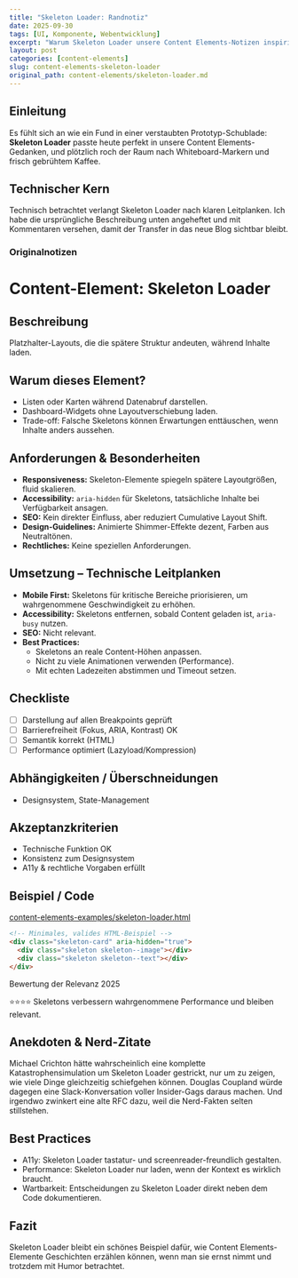 ```yaml
---
title: "Skeleton Loader: Randnotiz"
date: 2025-09-30
tags: [UI, Komponente, Webentwicklung]
excerpt: "Warum Skeleton Loader unsere Content Elements-Notizen inspiriert."
layout: post
categories: [content-elements]
slug: content-elements-skeleton-loader
original_path: content-elements/skeleton-loader.md
---
```


## Einleitung
Es fühlt sich an wie ein Fund in einer verstaubten Prototyp-Schublade: **Skeleton Loader** passte heute perfekt in unsere Content Elements-Gedanken, und plötzlich roch der Raum nach Whiteboard-Markern und frisch gebrühtem Kaffee.

## Technischer Kern
Technisch betrachtet verlangt Skeleton Loader nach klaren Leitplanken. Ich habe die ursprüngliche Beschreibung unten angeheftet und mit Kommentaren versehen, damit der Transfer in das neue Blog sichtbar bleibt.

### Originalnotizen
# Content-Element: Skeleton Loader

## Beschreibung
Platzhalter-Layouts, die die spätere Struktur andeuten, während Inhalte laden.

## Warum dieses Element?
- Listen oder Karten während Datenabruf darstellen.
- Dashboard-Widgets ohne Layoutverschiebung laden.
- Trade-off: Falsche Skeletons können Erwartungen enttäuschen, wenn Inhalte anders aussehen.

## Anforderungen & Besonderheiten
- **Responsiveness:** Skeleton-Elemente spiegeln spätere Layoutgrößen, fluid skalieren.
- **Accessibility:** `aria-hidden` für Skeletons, tatsächliche Inhalte bei Verfügbarkeit ansagen.
- **SEO:** Kein direkter Einfluss, aber reduziert Cumulative Layout Shift.
- **Design-Guidelines:** Animierte Shimmer-Effekte dezent, Farben aus Neutraltönen.
- **Rechtliches:** Keine speziellen Anforderungen.

## Umsetzung – Technische Leitplanken
- **Mobile First:** Skeletons für kritische Bereiche priorisieren, um wahrgenommene Geschwindigkeit zu erhöhen.
- **Accessibility:** Skeletons entfernen, sobald Content geladen ist, `aria-busy` nutzen.
- **SEO:** Nicht relevant.
- **Best Practices:**
  - Skeletons an reale Content-Höhen anpassen.
  - Nicht zu viele Animationen verwenden (Performance).
  - Mit echten Ladezeiten abstimmen und Timeout setzen.

## Checkliste
- [ ] Darstellung auf allen Breakpoints geprüft
- [ ] Barrierefreiheit (Fokus, ARIA, Kontrast) OK
- [ ] Semantik korrekt (HTML)
- [ ] Performance optimiert (Lazyload/Kompression)

## Abhängigkeiten / Überschneidungen
- Designsystem, State-Management

## Akzeptanzkriterien
- Technische Funktion OK
- Konsistenz zum Designsystem
- A11y & rechtliche Vorgaben erfüllt

## Beispiel / Code
[content-elements-examples/skeleton-loader.html](../content-elements-examples/skeleton-loader.html)

```html
<!-- Minimales, valides HTML-Beispiel -->
<div class="skeleton-card" aria-hidden="true">
  <div class="skeleton skeleton--image"></div>
  <div class="skeleton skeleton--text"></div>
</div>
```

Bewertung der Relevanz 2025

⭐⭐⭐⭐ Skeletons verbessern wahrgenommene Performance und bleiben relevant.

## Anekdoten & Nerd-Zitate
Michael Crichton hätte wahrscheinlich eine komplette Katastrophensimulation um Skeleton Loader gestrickt, nur um zu zeigen, wie viele Dinge gleichzeitig schiefgehen können. Douglas Coupland würde dagegen eine Slack-Konversation voller Insider-Gags daraus machen. Und irgendwo zwinkert eine alte RFC dazu, weil die Nerd-Fakten selten stillstehen.

## Best Practices
- A11y: Skeleton Loader tastatur- und screenreader-freundlich gestalten.
- Performance: Skeleton Loader nur laden, wenn der Kontext es wirklich braucht.
- Wartbarkeit: Entscheidungen zu Skeleton Loader direkt neben dem Code dokumentieren.

## Fazit
Skeleton Loader bleibt ein schönes Beispiel dafür, wie Content Elements-Elemente Geschichten erzählen können, wenn man sie ernst nimmt und trotzdem mit Humor betrachtet.
